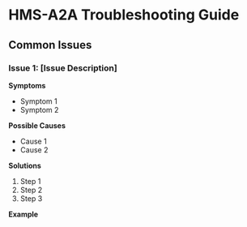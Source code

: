 # HMS-A2A Troubleshooting Guide

## Common Issues

### Issue 1: [Issue Description]

**Symptoms**
- Symptom 1
- Symptom 2

**Possible Causes**
- Cause 1
- Cause 2

**Solutions**
1. Step 1
2. Step 2
3. Step 3

**Example**